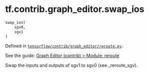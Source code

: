 <div itemscope itemtype="http://developers.google.com/ReferenceObject">
<meta itemprop="name" content="tf.contrib.graph_editor.swap_ios" />
</div>

# tf.contrib.graph_editor.swap_ios

``` python
swap_ios(
    sgv0,
    sgv1
)
```



Defined in [`tensorflow/contrib/graph_editor/reroute.py`](https://www.tensorflow.org/code/tensorflow/contrib/graph_editor/reroute.py).

See the guide: [Graph Editor (contrib) > Module: reroute](../../../../../api_guides/python/contrib.graph_editor.md#Module_reroute)

Swap the inputs and outputs of sgv1 to sgv0 (see _reroute_sgv).